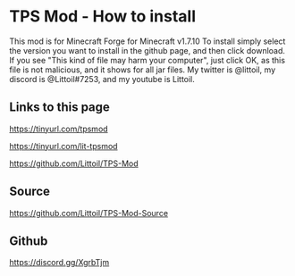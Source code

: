 # TPS Mod - How to install
This mod is for Minecraft Forge for Minecraft v1.7.10
To install simply select the version you want to install in the github page, and then click download.
If you see "This kind of file may harm your computer", just click OK, as this file is not malicious, and it shows for all jar files.
My twitter is @littoil, my discord is @Littoil#7253, and my youtube is Littoil.

## Links to this page

https://tinyurl.com/tpsmod

https://tinyurl.com/lit-tpsmod

https://github.com/Littoil/TPS-Mod

## Source
https://github.com/Littoil/TPS-Mod-Source

## Github
https://discord.gg/XgrbTjm
